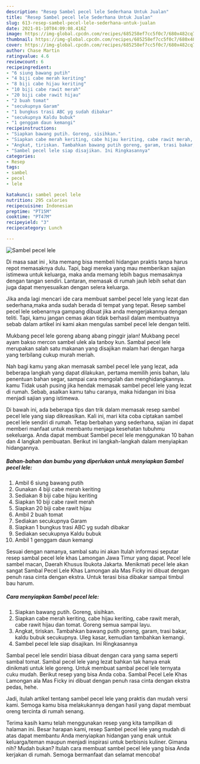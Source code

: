 ```yaml
---
description: "Resep Sambel pecel lele Sederhana Untuk Jualan"
title: "Resep Sambel pecel lele Sederhana Untuk Jualan"
slug: 613-resep-sambel-pecel-lele-sederhana-untuk-jualan
date: 2021-01-10T04:09:08.416Z
image: https://img-global.cpcdn.com/recipes/685258ef7cc5f0c7/680x482cq70/sambel-pecel-lele-foto-resep-utama.jpg
thumbnail: https://img-global.cpcdn.com/recipes/685258ef7cc5f0c7/680x482cq70/sambel-pecel-lele-foto-resep-utama.jpg
cover: https://img-global.cpcdn.com/recipes/685258ef7cc5f0c7/680x482cq70/sambel-pecel-lele-foto-resep-utama.jpg
author: Chase Martin
ratingvalue: 4.6
reviewcount: 6
recipeingredient:
- "6 siung bawang putih"
- "4 biji cabe merah keriting"
- "8 biji cabe hijau keriting"
- "10 biji cabe rawit merah"
- "20 biji cabe rawit hijau"
- "2 buah tomat"
- "secukupnya Garam"
- "1 bungkus trasi ABC yg sudah dibakar"
- "secukupnya Kaldu bubuk"
- "1 genggam daun kemangi"
recipeinstructions:
- "Siapkan bawang putih. Goreng, sisihkan."
- "Siapkan cabe merah keriting, cabe hijau keriting, cabe rawit merah, cabe rawit hijau dan tomat. Goreng semua sampai layu."
- "Angkat, tiriskan. Tambahkan bawang putih goreng, garam, trasi bakar, kaldu bubuk secukupnya. Uleg kasar, kemudian tambahkan kemangi."
- "Sambel pecel lele siap disajikan. Ini Ringkasannya"
categories:
- Resep
tags:
- sambel
- pecel
- lele

katakunci: sambel pecel lele 
nutrition: 295 calories
recipecuisine: Indonesian
preptime: "PT15M"
cooktime: "PT47M"
recipeyield: "3"
recipecategory: Lunch

---
```



![Sambel pecel lele](https://img-global.cpcdn.com/recipes/685258ef7cc5f0c7/680x482cq70/sambel-pecel-lele-foto-resep-utama.jpg)

Di masa  saat ini , kita memang bisa membeli hidangan praktis tanpa harus repot memasaknya dulu. Tapi, bagi mereka yang mau memberikan sajian istimewa untuk keluarga, maka anda memang lebih bagus memasaknya dengan tangan sendiri. Lantaran, memasak di rumah jauh lebih sehat dan juga dapat menyesuaikan dengan selera keluarga.

Jika anda lagi mencari ide cara membuat sambel pecel lele yang lezat dan sederhana,maka anda sudah berada di tempat yang tepat. Resep sambel pecel lele  sebenarnya gampang dibuat jika anda mengerjakannya dengan teliti. Tapi, kamu jangan cemas akan tidak berhasil dalam membuatnya 
sebab dalam artikel ini kami akan mengulas sambel pecel lele dengan teliti.  

Mukbang pecel lele goreng abang abang pinggir jalan! Mukbang pecel ayam bakso mercon sambel ulek ala tanboy kun. Sambal pecel lele merupakan salah satu makanan yang disajikan malam hari dengan harga yang terbilang cukup murah meriah.

Nah bagi kamu yang akan memasak sambel pecel lele yang lezat, ada beberapa langkah yang dapat dilakukan, pertama memilih jenis bahan, lalu penentuan bahan segar, sampai cara mengolah dan menghidangkannya. kamu Tidak usah pusing jika hendak memasak sambel pecel lele yang lezat di rumah. Sebab, asalkan kamu  tahu caranya, maka hidangan ini bisa menjadi sajian yang istimewa.

Di bawah ini, ada beberapa tips dan trik dalam memasak resep sambel pecel lele yang siap dikreasikan. Kali ini, mari kita coba ciptakan sambel pecel lele sendiri di rumah. Tetap berbahan yang sederhana, sajian ini dapat memberi manfaat untuk membantu menjaga kesehatan tubuhmu sekeluarga. Anda dapat membuat Sambel pecel lele menggunakan 10 bahan dan 4 langkah pembuatan. Berikut ini langkah-langkah dalam menyiapkan hidangannya.

<!--inarticleads1-->

##### Bahan-bahan dan bumbu yang diperlukan untuk menyiapkan Sambel pecel lele:

1. Ambil 6 siung bawang putih
1. Gunakan 4 biji cabe merah keriting
1. Sediakan 8 biji cabe hijau keriting
1. Siapkan 10 biji cabe rawit merah
1. Siapkan 20 biji cabe rawit hijau
1. Ambil 2 buah tomat
1. Sediakan secukupnya Garam
1. Siapkan 1 bungkus trasi ABC yg sudah dibakar
1. Sediakan secukupnya Kaldu bubuk
1. Ambil 1 genggam daun kemangi


Sesuai dengan namanya, sambal satu ini akan Itulah informasi seputar resep sambal pecel lele khas Lamongan Jawa Timur yang dapat. Pecel lele sambel macan, Daerah Khusus Ibukota Jakarta. Menikmati pecel lele akan sangat Sambal Pecel Lele Khas Lamongan ala Mas Ficky ini dibuat dengan penuh rasa cinta dengan ekstra. Untuk terasi bisa dibakar sampai timbul bau harum. 

<!--inarticleads2-->

##### Cara menyiapkan Sambel pecel lele:

1. Siapkan bawang putih. Goreng, sisihkan.
1. Siapkan cabe merah keriting, cabe hijau keriting, cabe rawit merah, cabe rawit hijau dan tomat. Goreng semua sampai layu.
1. Angkat, tiriskan. Tambahkan bawang putih goreng, garam, trasi bakar, kaldu bubuk secukupnya. Uleg kasar, kemudian tambahkan kemangi.
1. Sambel pecel lele siap disajikan. Ini Ringkasannya


Sambal pecel lele sendiri biasa dibuat dengan cara yang sama seperti sambal tomat. Sambal pecel lele yang lezat bahkan tak hanya enak dinikmati untuk lele goreng. Untuk membuat sambal pecel lele ternyata cuku mudah. Berikut resep yang bisa Anda coba. Sambal Pecel Lele Khas Lamongan ala Mas Ficky ini dibuat dengan penuh rasa cinta dengan ekstra pedas, hehe. 

Jadi, itulah artikel tentang  sambel pecel lele  yang praktis dan mudah versi kami. Semoga kamu bisa melakukannya dengan hasil yang dapat membuat oreng tercinta di rumah senang. 

Terima kasih kamu telah menggunakan resep yang kita tampilkan di halaman ini. Besar harapan kami, resep  Sambel pecel lele yang mudah di atas dapat membantu Anda menyiapkan hidangan yang enak untuk keluarga/teman maupun menjadi inspirasi untuk berbisnis kuliner. Gimana nih? Mudah bukan? Itulah cara membuat sambel pecel lele yang bisa Anda kerjakan di rumah. Semoga bermanfaat dan selamat mencoba!

